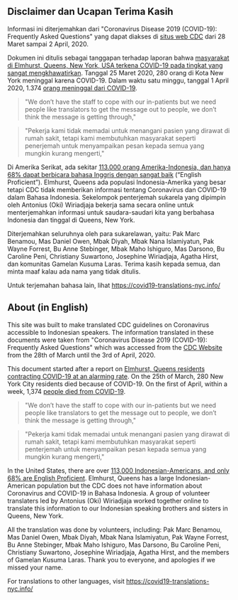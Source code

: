 ## Disclaimer dan Ucapan Terima Kasih
Informasi ini diterjemahkan dari  "Coronavirus Disease 2019 (COVID-19): Frequently Asked Questions" yang dapat diakses di [situs web CDC](https://www.cdc.gov/coronavirus/2019-ncov/faq.html) dari 28 Maret sampai 2 April, 2020.

Dokumen ini ditulis sebagai tanggapan terhadap laporan bahwa [masyarakat di Elmhurst, Queens, New York, USA terkena COVID-19 pada tingkat yang sangat mengkhawatirkan](https://jacksonheightspost.com/doctor-elmhurst-residents-are-contracting-covid-19-at-an-alarming-rate). Tanggal 25 Maret 2020, 280 orang di Kota New York meninggal karena COVID-19. Dalam waktu satu minggu, tanggal 1 Aprìl 2020, 1.374 [orang meninggal dari COVID-19](https://www1.nyc.gov/site/doh/covid/covid-19-data.page).
>"We don’t have the staff to cope with our in-patients but we need people like translators to get the message out to people, we don’t think the message is getting through,"

>"Pekerja kami tidak memadai untuk menangani pasien yang  dirawat di rumah sakit, tetapi kami membutuhkan masyarakat seperti penerjemah untuk menyampaikan pesan kepada semua yang mungkin kurang mengerti,"

Di Amerika Serikat, ada sekitar [113.000 orang Amerika-Indonesia, dan hanya 68% dapat berbicara bahasa Inggris dengan sangat baik](https://www.pewsocialtrends.org/fact-sheet/asian-americans-indonesians-in-the-u-s/) (“English Proficient”). Elmhurst, Queens ada populasi Indonesia-Amerika yang besar tetapi CDC tidak memberikan informasi tentang Coronavirus dan COVID-19 dalam Bahasa Indonesia. Sekelompok penterjemah sukarela yang dipimpin oleh Antonius (Oki) Wiriadjaja bekerja sama secara online untuk menterjemahkan informasi untuk saudara-saudari kita yang berbahasa Indonesia dan tinggal di Queens, New York.

Diterjemahkan seluruhnya oleh para sukarelawan, yaitu: Pak Marc Benamou, Mas Daniel Owen, Mbak Diyah, Mbak Nana Islamiyatun, Pak Wayne Forrest, Bu Anne Stebinger, Mbak Maho Ishiguro, Mas Darsono, Bu Caroline Peni, Christiany Suwartono, Josephine Wiriadjaja, Agatha Hirst, dan komunitas Gamelan Kusuma Laras. Terima kasih kepada semua, dan minta maaf kalau ada nama yang tidak ditulis.

Untuk terjemahan bahasa lain, lihat https://covid19-translations-nyc.info/

## About (in English)
This site was built to make translated CDC guidelines on Coronavirus accessible to Indonesian speakers. The information translated in these documents were taken from "Coronavirus Disease 2019 (COVID-19): Frequently Asked Questions" which was accessed from the [CDC Website](https://www.cdc.gov/coronavirus/2019-ncov/faq.html) from the 28th of March until the 3rd of April, 2020.

This document started after a report on [Elmhurst, Queens residents contracting COVID-19 at an alarming rate](https://jacksonheightspost.com/doctor-elmhurst-residents-are-contracting-covid-19-at-an-alarming-rate). On the 25th of March, 280 New York City residents died because of COVID-19. On the first of April, within a week, 1,374 [people died from COVID-19](https://www1.nyc.gov/site/doh/covid/covid-19-data.page).
>"We don’t have the staff to cope with our in-patients but we need people like translators to get the message out to people, we don’t think the message is getting through,"

>"Pekerja kami tidak memadai untuk menangani pasien yang  dirawat di rumah sakit, tetapi kami membutuhkan masyarakat seperti penterjemah untuk menyampaikan pesan kepada semua yang mungkin kurang mengerti,"

In the United States, there are over [113,000 Indonesian-Americans, and only 68% are English Proficient](https://www.pewsocialtrends.org/fact-sheet/asian-americans-indonesians-in-the-u-s/). Elmhurst, Queens has a large Indonesian-American population but the CDC does not have information about Coronavirus and COVID-19 in Bahasa Indonesia. A group of volunteer translaters led by Antonius (Oki) Wiriadjaja worked together online to translate this information to our Indonesian speaking brothers and sisters in Queens, New York.

All the translation was done by volunteers, including: Pak Marc Benamou, Mas Daniel Owen, Mbak Diyah, Mbak Nana Islamiyatun, Pak Wayne Forrest, Bu Anne Stebinger, Mbak Maho Ishiguro, Mas Darsono, Bu Caroline Peni, Christiany Suwartono, Josephine Wiriadjaja, Agatha Hirst, and the members of Gamelan Kusuma Laras. Thank you to everyone, and apologies if we missed your name.

For translations to other languages, visit https://covid19-translations-nyc.info/